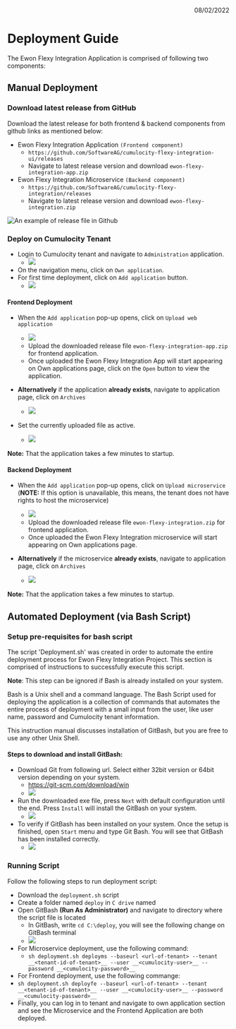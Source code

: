 <p align="right">08/02/2022</p>

# Deployment Guide
The Ewon Flexy Integration Application is comprised of following two components:

## Manual Deployment 
### Download latest release from GitHub
Download the latest release for both frontend & backend components from github links as mentioned below:

- Ewon Flexy Integration Application `(Frontend component)`
  - `https://github.com/SoftwareAG/cumulocity-flexy-integration-ui/releases`
  - Navigate to latest release version and download `ewon-flexy-integration-app.zip`
- Ewon Flexy Integration Microservice `(Backend component)`
  - `https://github.com/SoftwareAG/cumulocity-flexy-integration/releases`
  - Navigate to latest release version and download `ewon-flexy-integration.zip`

![An example of release file in Github](images/download-release-image.JPG)

### Deploy on Cumulocity Tenant


- Login to Cumulocity tenant and navigate to `Administration` application.
  - ![](images/admin-navigate-image.JPG)
- On the navigation menu, click on `Own application`.
- For first time deployment, click on `Add application` button.
  - ![](images/ownapplication-navigate.JPG)


#### Frontend Deployment

- When the `Add application` pop-up opens, click on `Upload web application`
  - ![](images/upload-webapplication.JPG)
  - Upload the downloaded release file `ewon-flexy-integration-app.zip` for frontend application.
  - Once uploaded the Ewon Flexy Integration App will start appearing on Own applications page, click on the `Open` button to view the application.

- __Alternatively__ if the application __already exists__, navigate to application page, click on `Archives`
  - ![](images/application-archives.JPG)

- Set the currently uploaded file as active.
  - ![](images/set-application-active.JPG)

__Note:__ That the application takes a few minutes to startup.


#### Backend Deployment

- When the `Add application` pop-up opens, click on `Upload microservice` (__NOTE:__ If this option is unavailable, this means, the tenant does not have rights to host the microservice)
  - ![](images/upload-webapplication.JPG)
  - Upload the downloaded release file `ewon-flexy-integration.zip` for frontend application.
  - Once uploaded the Ewon Flexy Integration microservice will start appearing on Own applications page.

- __Alternatively__ if the microservice __already exists__, navigate to application page, click on `Archives`
  - ![](images/application-archives.JPG)

__Note:__ That the application takes a few minutes to startup.

## Automated Deployment (via Bash Script)
### Setup pre-requisites for bash script
The script 'Deployment.sh' was created in order to automate the entire deployment process for Ewon Flexy Integration Project. This section is comprised of instructions to successfully execute this script.

__Note__: This step can be ignored if Bash is already installed on your system.

Bash is a Unix shell and a command language. The Bash Script used for deploying the application is a collection of commands that automates the entire process of deployment with a small input from the user, like user name, password and Cumulocity tenant information. 

This instruction manual discusses installation of GitBash, but you are free to use any other Unix Shell.

#### Steps to download and install GitBash:
- Download Git from following url. Select either 32bit version or 64bit version depending on your system.
  - https://git-scm.com/download/win 
  - ![](images/git-download.JPG)
- Run the downloaded exe file, press `Next` with default configuration until the end. Press `Install` will install the GitBash on your system.
  - ![](images/git-installer.jpg)
- To verify if GitBash has been installed on your system. Once the setup is finished, open `Start` menu and type Git Bash. You will see that GitBash has been installed correctly.
  - ![](images/git-installed.jpg)

### Running Script
Follow the following steps to run deployment script:
- Download the `deployment.sh` script
- Create a folder named `deploy` in `C drive` named 
- Open GitBash __(Run As Administrator)__ and navigate to directory where the script file is located
  - In GitBash, write `cd C:\deploy`, you will see the following change on GitBash terminal
  - ![](images/gitbash-navigate.JPG)
- For Microservice deployment, use the following command:
  -  `sh deployment.sh deployms --baseurl <url-of-tenant> --tenant __<tenant-id-of-tenant>__ --user __<cumulocity-user>__ --password __<cumulocity-password>__`
-  For Frontend deployment, use the following commange:
  -  `sh deployment.sh deployfe --baseurl <url-of-tenant> --tenant __<tenant-id-of-tenant>__ --user __<cumulocity-user>__ --password __<cumulocity-password>__`
-  Finally, you can log in to tenant and navigate to own application section and see the Microservice and the Frontend Application are both deployed.